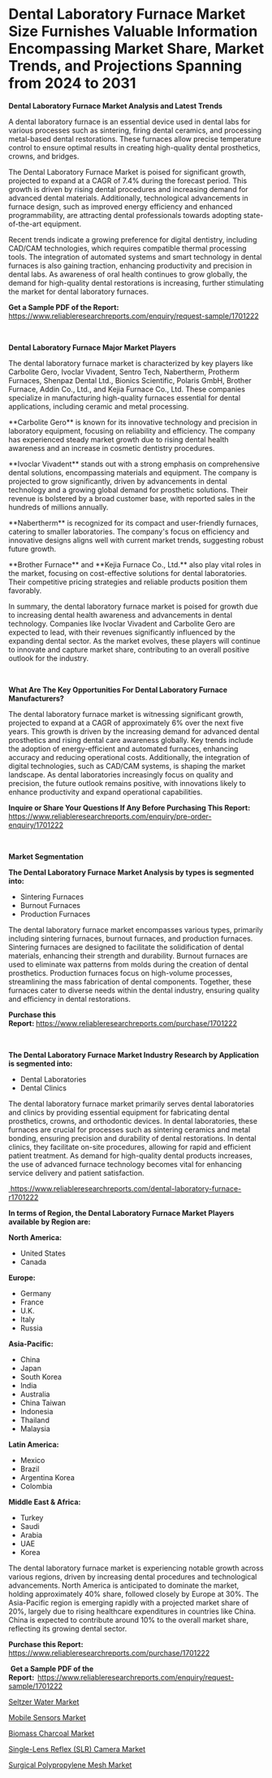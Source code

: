 <p><h1>Dental Laboratory Furnace Market Size Furnishes Valuable Information Encompassing Market Share, Market Trends, and Projections Spanning from 2024 to 2031</h1></p><p><strong>Dental Laboratory Furnace Market Analysis and Latest Trends</strong></p>
<p><p>A dental laboratory furnace is an essential device used in dental labs for various processes such as sintering, firing dental ceramics, and processing metal-based dental restorations. These furnaces allow precise temperature control to ensure optimal results in creating high-quality dental prosthetics, crowns, and bridges.</p><p>The Dental Laboratory Furnace Market is poised for significant growth, projected to expand at a CAGR of 7.4% during the forecast period. This growth is driven by rising dental procedures and increasing demand for advanced dental materials. Additionally, technological advancements in furnace design, such as improved energy efficiency and enhanced programmability, are attracting dental professionals towards adopting state-of-the-art equipment.</p><p>Recent trends indicate a growing preference for digital dentistry, including CAD/CAM technologies, which requires compatible thermal processing tools. The integration of automated systems and smart technology in dental furnaces is also gaining traction, enhancing productivity and precision in dental labs. As awareness of oral health continues to grow globally, the demand for high-quality dental restorations is increasing, further stimulating the market for dental laboratory furnaces.</p></p>
<p><strong>Get a Sample PDF of the Report:&nbsp;</strong> <a href="https://www.reliableresearchreports.com/enquiry/request-sample/1701222?utm_campaign=1611&utm_medium=2&utm_source=Github&utm_content=ia&utm_term=30102024&utm_id=dental-laboratory-furnace">https://www.reliableresearchreports.com/enquiry/request-sample/1701222</a></p>
<p>&nbsp;</p>
<p><strong>Dental Laboratory Furnace Major Market Players</strong></p>
<p><p>The dental laboratory furnace market is characterized by key players like Carbolite Gero, Ivoclar Vivadent, Sentro Tech, Nabertherm, Protherm Furnaces, Shenpaz Dental Ltd., Bionics Scientific, Polaris GmbH, Brother Furnace, Addin Co., Ltd., and Kejia Furnace Co., Ltd. These companies specialize in manufacturing high-quality furnaces essential for dental applications, including ceramic and metal processing.</p><p>**Carbolite Gero** is known for its innovative technology and precision in laboratory equipment, focusing on reliability and efficiency. The company has experienced steady market growth due to rising dental health awareness and an increase in cosmetic dentistry procedures. </p><p>**Ivoclar Vivadent** stands out with a strong emphasis on comprehensive dental solutions, encompassing materials and equipment. The company is projected to grow significantly, driven by advancements in dental technology and a growing global demand for prosthetic solutions. Their revenue is bolstered by a broad customer base, with reported sales in the hundreds of millions annually.</p><p>**Nabertherm** is recognized for its compact and user-friendly furnaces, catering to smaller laboratories. The company's focus on efficiency and innovative designs aligns well with current market trends, suggesting robust future growth.</p><p>**Brother Furnace** and **Kejia Furnace Co., Ltd.** also play vital roles in the market, focusing on cost-effective solutions for dental laboratories. Their competitive pricing strategies and reliable products position them favorably.</p><p>In summary, the dental laboratory furnace market is poised for growth due to increasing dental health awareness and advancements in dental technology. Companies like Ivoclar Vivadent and Carbolite Gero are expected to lead, with their revenues significantly influenced by the expanding dental sector. As the market evolves, these players will continue to innovate and capture market share, contributing to an overall positive outlook for the industry.</p></p>
<p>&nbsp;</p>
<p><strong>What Are The Key Opportunities For Dental Laboratory Furnace Manufacturers?</strong></p>
<p><p>The dental laboratory furnace market is witnessing significant growth, projected to expand at a CAGR of approximately 6% over the next five years. This growth is driven by the increasing demand for advanced dental prosthetics and rising dental care awareness globally. Key trends include the adoption of energy-efficient and automated furnaces, enhancing accuracy and reducing operational costs. Additionally, the integration of digital technologies, such as CAD/CAM systems, is shaping the market landscape. As dental laboratories increasingly focus on quality and precision, the future outlook remains positive, with innovations likely to enhance productivity and expand operational capabilities.</p></p>
<p><strong>Inquire or Share Your Questions If Any Before Purchasing This Report:</strong> <a href="https://www.reliableresearchreports.com/enquiry/pre-order-enquiry/1701222?utm_campaign=1611&utm_medium=2&utm_source=Github&utm_content=ia&utm_term=30102024&utm_id=dental-laboratory-furnace">https://www.reliableresearchreports.com/enquiry/pre-order-enquiry/1701222</a></p>
<p>&nbsp;</p>
<p><strong>Market Segmentation</strong></p>
<p><strong>The Dental Laboratory Furnace Market Analysis by types is segmented into:</strong></p>
<p><ul><li>Sintering Furnaces</li><li>Burnout Furnaces</li><li>Production Furnaces</li></ul></p>
<p><p>The dental laboratory furnace market encompasses various types, primarily including sintering furnaces, burnout furnaces, and production furnaces. Sintering furnaces are designed to facilitate the solidification of dental materials, enhancing their strength and durability. Burnout furnaces are used to eliminate wax patterns from molds during the creation of dental prosthetics. Production furnaces focus on high-volume processes, streamlining the mass fabrication of dental components. Together, these furnaces cater to diverse needs within the dental industry, ensuring quality and efficiency in dental restorations.</p></p>
<p><strong>Purchase this Report:&nbsp;</strong><a href="https://www.reliableresearchreports.com/purchase/1701222?utm_campaign=1611&utm_medium=2&utm_source=Github&utm_content=ia&utm_term=30102024&utm_id=dental-laboratory-furnace">https://www.reliableresearchreports.com/purchase/1701222</a></p>
<p>&nbsp;</p>
<p><strong>The Dental Laboratory Furnace Market Industry Research by Application is segmented into:</strong></p>
<p><ul><li>Dental Laboratories</li><li>Dental Clinics</li></ul></p>
<p><p>The dental laboratory furnace market primarily serves dental laboratories and clinics by providing essential equipment for fabricating dental prosthetics, crowns, and orthodontic devices. In dental laboratories, these furnaces are crucial for processes such as sintering ceramics and metal bonding, ensuring precision and durability of dental restorations. In dental clinics, they facilitate on-site procedures, allowing for rapid and efficient patient treatment. As demand for high-quality dental products increases, the use of advanced furnace technology becomes vital for enhancing service delivery and patient satisfaction.</p></p>
<p><a href="https://www.reliableresearchreports.com/dental-laboratory-furnace-r1701222?utm_campaign=1611&utm_medium=2&utm_source=Github&utm_content=ia&utm_term=30102024&utm_id=dental-laboratory-furnace">&nbsp;https://www.reliableresearchreports.com/dental-laboratory-furnace-r1701222</a></p>
<p><strong>In terms of Region, the Dental Laboratory Furnace Market Players available by Region are:</strong></p>
<p>
    <p> <strong> North America: </strong>
        <ul>
            <li>United States</li>
            <li>Canada</li>
        </ul>
        </p> 
    <p> <strong> Europe: </strong>
        <ul>
            <li>Germany</li>
            <li>France</li>
            <li>U.K.</li>
            <li>Italy</li>
            <li>Russia</li>
        </ul>
        </p> 
    <p> <strong> Asia-Pacific: </strong>
        <ul>
            <li>China</li>
            <li>Japan</li>
            <li>South Korea</li>
            <li>India</li>
            <li>Australia</li>
            <li>China Taiwan</li>
            <li>Indonesia</li>
            <li>Thailand</li>
            <li>Malaysia</li>
        </ul>
        </p> 
    <p> <strong> Latin America: </strong>
        <ul>
            <li>Mexico</li>
            <li>Brazil</li>
            <li>Argentina Korea</li>
            <li>Colombia</li>
        </ul>
        </p> 
    <p> <strong> Middle East & Africa: </strong>
        <ul>
            <li>Turkey</li>
            <li>Saudi</li>
            <li>Arabia</li>
            <li>UAE</li>
            <li>Korea</li>
        </ul>
    </p>
    </p>
<p><p>The dental laboratory furnace market is experiencing notable growth across various regions, driven by increasing dental procedures and technological advancements. North America is anticipated to dominate the market, holding approximately 40% share, followed closely by Europe at 30%. The Asia-Pacific region is emerging rapidly with a projected market share of 20%, largely due to rising healthcare expenditures in countries like China. China is expected to contribute around 10% to the overall market share, reflecting its growing dental sector.</p></p>
<p><strong>Purchase this Report: </strong><a href="https://www.reliableresearchreports.com/purchase/1701222?utm_campaign=1611&utm_medium=2&utm_source=Github&utm_content=ia&utm_term=30102024&utm_id=dental-laboratory-furnace">https://www.reliableresearchreports.com/purchase/1701222</a></p>
<p>&nbsp;<strong>Get a Sample PDF of the Report:&nbsp;&nbsp;</strong><a href="https://www.reliableresearchreports.com/enquiry/request-sample/1701222?utm_campaign=1611&utm_medium=2&utm_source=Github&utm_content=ia&utm_term=30102024&utm_id=dental-laboratory-furnace">https://www.reliableresearchreports.com/enquiry/request-sample/1701222</a></p>
<p><strong></strong></p>
<p><p><a href="https://www.linkedin.com/pulse/global-seltzer-water-market-pulse-trends-growth-analysis-jj2pe?utm_campaign=1611&utm_medium=2&utm_source=Github&utm_content=ia&utm_term=30102024&utm_id=dental-laboratory-furnace">Seltzer Water Market</a></p><p><a href="https://www.linkedin.com/pulse/unlocking-growth-potential-strategic-analysis-mobile-sensors-hkz3e?utm_campaign=1611&utm_medium=2&utm_source=Github&utm_content=ia&utm_term=30102024&utm_id=dental-laboratory-furnace">Mobile Sensors Market</a></p><p><a href="https://www.linkedin.com/pulse/biomass-charcoal-market-evolution-global-trends-regional-fkd4c?utm_campaign=1611&utm_medium=2&utm_source=Github&utm_content=ia&utm_term=30102024&utm_id=dental-laboratory-furnace">Biomass Charcoal Market</a></p><p><a href="https://github.com/mauripalmi/Market-Research-Report-List-5/blob/main/single-lens-reflex-slr-camera-market.md?utm_campaign=1611&utm_medium=2&utm_source=Github&utm_content=ia&utm_term=30102024&utm_id=dental-laboratory-furnace">Single-Lens Reflex (SLR) Camera Market</a></p><p><a href="https://www.linkedin.com/pulse/surgical-polypropylene-mesh-market-evolution-global-trends-0apoc?utm_campaign=1611&utm_medium=2&utm_source=Github&utm_content=ia&utm_term=30102024&utm_id=dental-laboratory-furnace">Surgical Polypropylene Mesh Market</a></p></p>